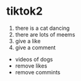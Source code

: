 # tiktok2
1. there is a cat dancing
2. there are lots of meems
3. give a like
4. give a comment
* videos of dogs
* remove likes
* remove commints